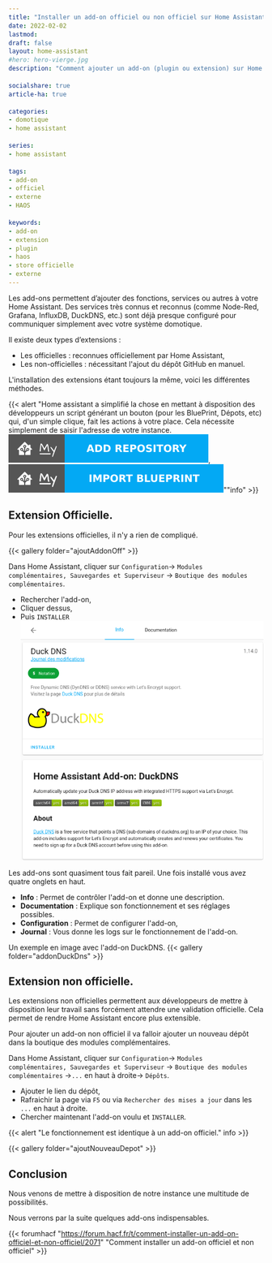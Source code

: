 ```yaml
---
title: "Installer un add-on officiel ou non officiel sur Home Assistant"
date: 2022-02-02
lastmod: 
draft: false
layout: home-assistant
#hero: hero-vierge.jpg
description: "Comment ajouter un add-on (plugin ou extension) sur Home Assistant via le store officiel et via un dépôt externe."

socialshare: true
article-ha: true

categories:
- domotique
- home assistant

series:
- home assistant
  
tags:
- add-on
- officiel
- externe
- HAOS

keywords:
- add-on
- extension
- plugin
- haos
- store officielle
- externe
---
```

Les add-ons permettent d’ajouter des fonctions, services ou autres à votre Home Assistant. Des services très connus et reconnus (comme Node-Red, Grafana, InfluxDB, DuckDNS, etc.) sont déjà presque configuré pour communiquer simplement avec votre système domotique.

Il existe deux types d’extensions :
* Les officielles : reconnues officiellement par Home Assistant,
* Les non-officielles : nécessitant l'ajout du dépôt GitHub en manuel.

L'installation des extensions étant toujours la même, voici les différentes méthodes.

{{< alert "Home assistant a simplifié la chose en mettant à disposition des développeurs un script générant un bouton (pour les BluePrint, Dépots, etc) qui, d'un simple clique, fait les actions à votre place. Cela nécessite simplement de saisir l'adresse de votre instance. ![Bouton Import Dépôt](img/repository_import.svg), ![Bouton Import BluePrint](img/blueprint_import.svg)""info" >}}

## Extension Officielle.
Pour les extensions officielles, il n'y a rien de compliqué.

{{< gallery folder="ajoutAddonOff" >}}

Dans Home Assistant, cliquer sur `Configuration`-> `Modules complémentaires, Sauvegardes et Superviseur` -> `Boutique des modules complémentaires`.
* Rechercher l'add-on,
* Cliquer dessus,
* Puis `INSTALLER`
![Exemple d'add-on avec DuckDNS](img/addon_duck_dns.png)

Les add-ons sont quasiment tous fait pareil.
Une fois installé vous avez quatre onglets en haut.
* **Info** : Permet de contrôler l'add-on et donne une description.
* **Documentation** : Explique son fonctionnement et ses réglages possibles.
* **Configuration** : Permet de configurer l'add-on,
* **Journal** : Vous donne les logs sur le fonctionnement de l'add-on.

Un exemple en image avec l'add-on DuckDNS.
{{< gallery folder="addonDuckDns" >}}

## Extension non officielle.

Les extensions non officielles permettent aux développeurs de mettre à disposition leur travail sans forcément attendre une validation officielle.
Cela permet de rendre Home Assistant encore plus extensible.

Pour ajouter un add-on non officiel il va falloir ajouter un nouveau dépôt dans la boutique des modules complémentaires.

Dans Home Assistant, cliquer sur `Configuration`-> `Modules complémentaires, Sauvegardes et Superviseur` -> `Boutique des modules complémentaires` ->`...` en haut à droite-> `Dépôts`. 

* Ajouter le lien du dépôt,
* Rafraichir la page via `F5` ou via `Rechercher des mises a jour` dans les `...` en haut à droite.
* Chercher maintenant l'add-on voulu et `INSTALLER`.

{{< alert "Le fonctionnement est identique à un add-on officiel." info >}}

{{< gallery folder="ajoutNouveauDepot" >}}

## Conclusion
Nous venons de mettre à disposition de notre instance une multitude de possibilités.

Nous verrons par la suite quelques add-ons indispensables.

{{< forumhacf "https://forum.hacf.fr/t/comment-installer-un-add-on-officiel-et-non-officiel/2071" "Comment installer un add-on officiel et non officiel" >}} 
